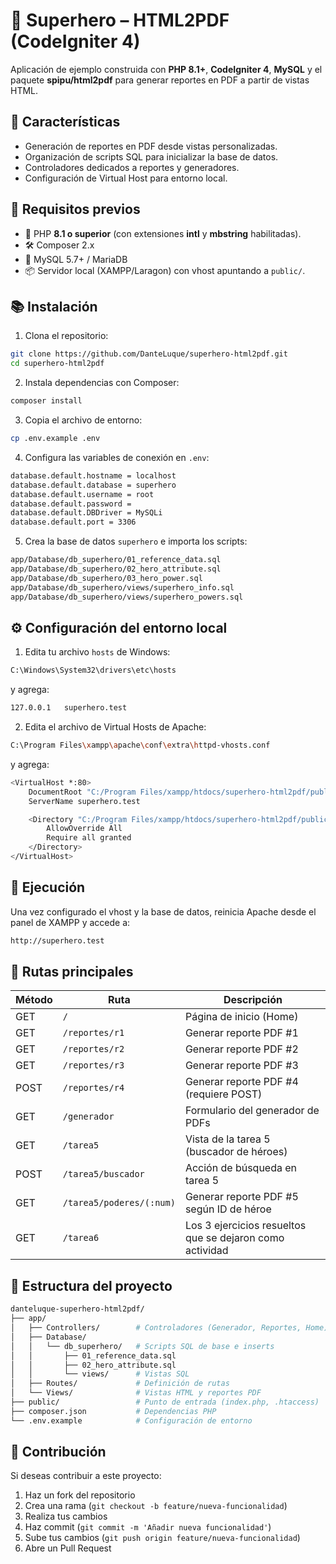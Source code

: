 # 🦸 Superhero – HTML2PDF (CodeIgniter 4)

Aplicación de ejemplo construida con **PHP 8.1+**, **CodeIgniter 4**, **MySQL** y el paquete **spipu/html2pdf** para generar reportes en PDF a partir de vistas HTML.

## 🔄 Características

-   Generación de reportes en PDF desde vistas personalizadas.
-   Organización de scripts SQL para inicializar la base de datos.
-   Controladores dedicados a reportes y generadores.
-   Configuración de Virtual Host para entorno local.

## 📅 Requisitos previos
-   🐘 PHP **8.1 o superior** (con extensiones **intl** y **mbstring** habilitadas).
-   🛠️ Composer 2.x
-   🐬 MySQL 5.7+ / MariaDB
-   📦 Servidor local (XAMPP/Laragon) con vhost apuntando a `public/`.

## 📚 Instalación
1.  Clona el repositorio:
```bash
git clone https://github.com/DanteLuque/superhero-html2pdf.git
cd superhero-html2pdf
```
2.  Instala dependencias con Composer:
```bash
composer install
```
3.  Copia el archivo de entorno:
```bash
cp .env.example .env
```
4. Configura las variables de conexión en `.env`:
```bash
database.default.hostname = localhost
database.default.database = superhero
database.default.username = root
database.default.password =
database.default.DBDriver = MySQLi
database.default.port = 3306
```
5. Crea la base de datos `superhero` e importa los scripts:
```bash
app/Database/db_superhero/01_reference_data.sql
app/Database/db_superhero/02_hero_attribute.sql
app/Database/db_superhero/03_hero_power.sql
app/Database/db_superhero/views/superhero_info.sql
app/Database/db_superhero/views/superhero_powers.sql
```
## ⚙️ Configuración del entorno local

1.  Edita tu archivo `hosts` de Windows:
```bash
C:\Windows\System32\drivers\etc\hosts
```
y agrega:
```bash
127.0.0.1   superhero.test
```
2. Edita el archivo de Virtual Hosts de Apache:
```bash
C:\Program Files\xampp\apache\conf\extra\httpd-vhosts.conf
```
y agrega:
```bash
<VirtualHost *:80>
    DocumentRoot "C:/Program Files/xampp/htdocs/superhero-html2pdf/public"
    ServerName superhero.test

    <Directory "C:/Program Files/xampp/htdocs/superhero-html2pdf/public">
        AllowOverride All
        Require all granted
    </Directory>
</VirtualHost>
```
## 🚀 Ejecución
Una vez configurado el vhost y la base de datos, reinicia Apache desde el panel de XAMPP y accede a:
```bash
http://superhero.test
```
## 🧭 Rutas principales
| Método | Ruta                          | Descripción                                 |
|--------|-------------------------------|---------------------------------------------|
| GET    | `/`                           | Página de inicio (Home)                     |
| GET    | `/reportes/r1`                | Generar reporte PDF #1                      |
| GET    | `/reportes/r2`                | Generar reporte PDF #2                      |
| GET    | `/reportes/r3`                | Generar reporte PDF #3                      |
| POST   | `/reportes/r4`                | Generar reporte PDF #4 (requiere POST)      |
| GET    | `/generador`                  | Formulario del generador de PDFs            |
| GET    | `/tarea5`                     | Vista de la tarea 5 (buscador de héroes)    |
| POST   | `/tarea5/buscador`            | Acción de búsqueda en tarea 5               |
| GET    | `/tarea5/poderes/(:num)`      | Generar reporte PDF #5 según ID de héroe    |
| GET    | `/tarea6`                     | Los 3 ejercicios resueltos que se dejaron como actividad|


## 📁 Estructura del proyecto
```bash
danteluque-superhero-html2pdf/
├── app/
│   ├── Controllers/        # Controladores (Generador, Reportes, Home)
│   ├── Database/
│   │   └── db_superhero/   # Scripts SQL de base e inserts
│   │       ├── 01_reference_data.sql
│   │       ├── 02_hero_attribute.sql
│   │       └── views/      # Vistas SQL
│   ├── Routes/             # Definición de rutas
│   └── Views/              # Vistas HTML y reportes PDF
├── public/                 # Punto de entrada (index.php, .htaccess)
├── composer.json           # Dependencias PHP
└── .env.example            # Configuración de entorno
```
## 📝 Contribución

Si deseas contribuir a este proyecto:
1.  Haz un fork del repositorio
2.  Crea una rama (`git checkout -b feature/nueva-funcionalidad`)
3.  Realiza tus cambios
4.  Haz commit (`git commit -m 'Añadir nueva funcionalidad'`)
5.  Sube tus cambios (`git push origin feature/nueva-funcionalidad`)
6.  Abre un Pull Request